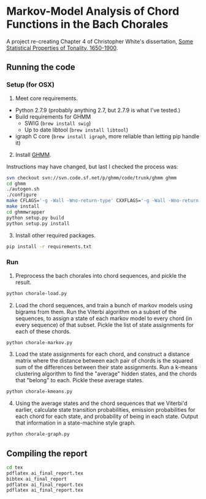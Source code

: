 # Markov-Model Analysis of Chord Functions in the Bach Chorales

A project re-creating Chapter 4 of Christopher White's dissertation, [Some Statistical Properties of Tonality, 1650-1900](https://eric.ed.gov/?id=ED556598).

## Running the code

### Setup (for OSX)

1. Meet core requirements.

  * Python 2.7.9 (probably anything 2.7, but 2.7.9 is what I've tested.)
  * Build requirements for GHMM
    * SWIG (`brew install swig`)
    * Up to date libtool (`brew install libtool`)
  * igraph C core (`brew install igraph`, more reliable than letting pip handle it)

2. Install [GHMM](http://ghmm.org/).

  Instructions may have changed, but last I checked the process was:

  ```bash
  svn checkout svn://svn.code.sf.net/p/ghmm/code/trunk/ghmm ghmm
  cd ghmm
  ./autogen.sh
  ./configure
  make CFLAGS='-g -Wall -Wno-return-type' CXXFLAGS='-g -Wall -Wno-return-type' 
  make install
  cd ghmmwrapper
  python setup.py build
  python setup.py install
  ```

3. Install other required packages.

  ```bash
  pip install -r requirements.txt
  ```

### Run

1. Preprocess the bach chorales into chord sequences, and pickle the result.
  ```bash
  python chorale-load.py
  ```

2. Load the chord sequences, and train a bunch of markov models using bigrams from them. Run the Viterbi algorithm on a subset of the sequences, to assign a state of each markov model to every chord (in every sequence) of that subset. Pickle the list of state assignments for each of these chords.

  ```bash
  python chorale-markov.py
  ```

3. Load the state assignments for each chord, and construct a distance matrix where the distance between each pair of chords is the squared sum of the differences between their state assignments. Run a k-means clustering algorithm to find the "average" hidden states, and the chords that "belong" to each. Pickle these average states.
  ```bash
  python chorale-kmeans.py
  ```

4. Using the average states and the chord sequences that we Viterbi'd earlier, calculate state transition probabilities, emission probabilities for each chord for each state, and probability of being in each state. Output that information in a state-machine style graph.

  ```bash
  python chorale-graph.py
  ```

## Compiling the report

```bash
cd tex
pdflatex ai_final_report.tex
bibtex ai_final_report
pdflatex ai_final_report.tex
pdflatex ai_final_report.tex
```
